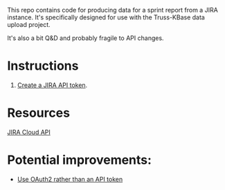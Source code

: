 This repo contains code for producing data for a sprint report from a JIRA instance. It's specifically designed for use with the Truss-KBase data upload project.

It's also a bit Q&D and probably fragile to API changes.

# Instructions

1. [Create a JIRA API token](https://confluence.atlassian.com/cloud/api-tokens-938839638.html).

# Resources

[JIRA Cloud API](https://developer.atlassian.com/cloud/jira/platform/rest/v3/intro/)

# Potential improvements:

* [Use OAuth2 rather than an API token](https://developer.atlassian.com/cloud/jira/platform/security-for-other-integrations/)
